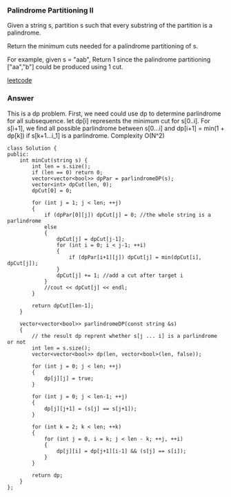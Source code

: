 ### Palindrome Partitioning II
Given a string s, partition s such that every substring of the partition is a palindrome.

Return the minimum cuts needed for a palindrome partitioning of s.

For example, given s = "aab",
Return 1 since the palindrome partitioning ["aa","b"] could be produced using 1 cut.

[leetcode](https://leetcode.com/problems/palindrome-partitioning-ii/description/)

### Answer 
This is a dp problem. First, we need could use dp to determine parlindrome for all subsequence. let dp[i] represents the minimum cut for s[0..i]. For s[i+1], we find all possible parlindrome between s[0...i] and dp[i+1] = min(1 + dp[k]) if s[k+1...i_1] is a parlindrome. Complexity O(N^2)

	class Solution {
	public:
	    int minCut(string s) {
	        int len = s.size();
	        if (len == 0) return 0;
	        vector<vector<bool>> dpPar = parlindromeDP(s);
	        vector<int> dpCut(len, 0);
	        dpCut[0] = 0;
	        
	        for (int j = 1; j < len; ++j)
	        {
	            if (dpPar[0][j]) dpCut[j] = 0; //the whole string is a parlindrome
	            else 
	            {
	                dpCut[j] = dpCut[j-1];   
	                for (int i = 0; i < j-1; ++i)
	                {
	                    if (dpPar[i+1][j]) dpCut[j] = min(dpCut[i], dpCut[j]);
	                }
	                dpCut[j] += 1; //add a cut after target i
	            }
	            //cout << dpCut[j] << endl;
	        }
	        
	        return dpCut[len-1];
	    }
	    
	    vector<vector<bool>> parlindromeDP(const string &s)
	    {
	        // the result dp reprent whether s[j ... i] is a parlindrome or not
	        int len = s.size();
	        vector<vector<bool>> dp(len, vector<bool>(len, false));
	        
	        for (int j = 0; j < len; ++j)
	        {
	            dp[j][j] = true;
	        }
	        
	        for (int j = 0; j < len-1; ++j)
	        {
	            dp[j][j+1] = (s[j] == s[j+1]);
	        }
	        
	        for (int k = 2; k < len; ++k)
	        {
	            for (int j = 0, i = k; j < len - k; ++j, ++i)
	            {
	                dp[j][i] = dp[j+1][i-1] && (s[j] == s[i]);
	            }
	        }
	        
	        return dp;
	    }
	};